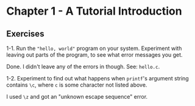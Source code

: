 # Chapter 1 - A Tutorial Introduction

## Exercises

1-1. Run the `"hello, world"` program on your system. Experiment with leaving out parts of the program, to see what error messages you get.

Done. I didn't leave any of the errors in though. See: `hello.c`.

1-2. Experiment to find out what happens when `printf`'s argument string contains `\c`, where `c` is some character not listed above.

I used `\z` and got an "unknown escape sequence" error.
